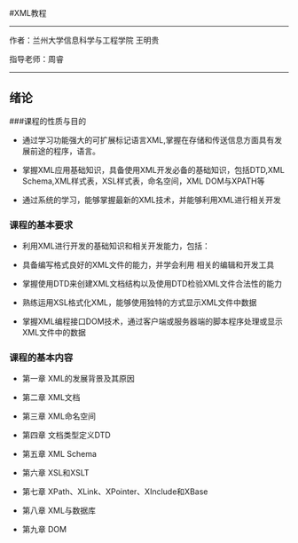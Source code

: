 #XML教程
** ***** **
作者：兰州大学信息科学与工程学院 王明贵

指导老师：周睿
** ***** **
## 绪论

###课程的性质与目的

* 通过学习功能强大的可扩展标记语言XML,掌握在存储和传送信息方面具有发展前途的程序，语言。

* 掌握XML应用基础知识，具备使用XML开发必备的基础知识，包括DTD,XML Schema,XML样式表，XSL样式表，命名空间，XML DOM与XPATH等


* 通过系统的学习，能够掌握最新的XML技术，并能够利用XML进行相关开发


### 课程的基本要求


* 利用XML进行开发的基础知识和相关开发能力，包括：

 * 具备编写格式良好的XML文件的能力，并学会利用 相关的编辑和开发工具

 * 掌握使用DTD来创建XML文档结构以及使用DTD检验XML文件合法性的能力

 * 熟练运用XSL格式化XML，能够使用独特的方式显示XML文件中数据

 * 掌握XML编程接口DOM技术，通过客户端或服务器端的脚本程序处理或显示XML文件中的数据


### 课程的基本内容

* 第一章 XML的发展背景及其原因

* 第二章 XML文档

* 第三章 XML命名空间

* 第四章 文档类型定义DTD

* 第五章 XML Schema

* 第六章 XSL和XSLT

* 第七章 XPath、XLink、XPointer、XInclude和XBase

* 第八章 XML与数据库

* 第九章 DOM


